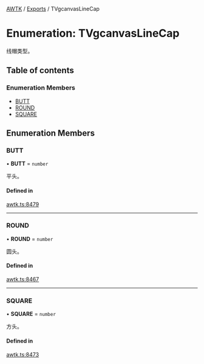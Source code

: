 [AWTK](../README.md) / [Exports](../modules.md) / TVgcanvasLineCap

# Enumeration: TVgcanvasLineCap

线帽类型。

## Table of contents

### Enumeration Members

- [BUTT](TVgcanvasLineCap.md#butt)
- [ROUND](TVgcanvasLineCap.md#round)
- [SQUARE](TVgcanvasLineCap.md#square)

## Enumeration Members

### BUTT

• **BUTT** = `number`

平头。

#### Defined in

[awtk.ts:8479](https://github.com/zlgopen/awtk-binding/blob/25012c6/tools/code_gen/js/output/awtk.ts#L8479)

___

### ROUND

• **ROUND** = `number`

圆头。

#### Defined in

[awtk.ts:8467](https://github.com/zlgopen/awtk-binding/blob/25012c6/tools/code_gen/js/output/awtk.ts#L8467)

___

### SQUARE

• **SQUARE** = `number`

方头。

#### Defined in

[awtk.ts:8473](https://github.com/zlgopen/awtk-binding/blob/25012c6/tools/code_gen/js/output/awtk.ts#L8473)
